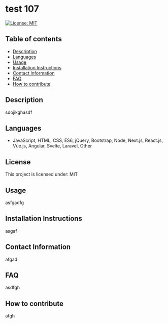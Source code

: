 
# **test 107**

[![License: MIT](https://img.shields.io/badge/License-MIT-yellow.svg)](https://opensource.org/licenses/MIT)

## **Table of contents**
- [Description](#Description)
- [Languages](#Languages)
- [Usage](#Usage)
- [Installation Instructions](#InstallationInstructions)
- [Contact Information](#ContactInformation)
- [FAQ](#FAQ)
- [How to contribute](#Howtocontribute)

## **Description**
sdojikghasdf

## **Languages**
-  JavaScript, HTML, CSS, ES6, jQuery, Bootstrap, Node, Next.js, React.js, Vue.js, Angular, Svelte, Laravel, Other 


## **License**
This project is licensed under: MIT

## **Usage**
asfgadfg

## **Installation Instructions**
asgaf

## **Contact Information**
afgad

## **FAQ**
asdfgh

## **How to contribute**
afgh
    